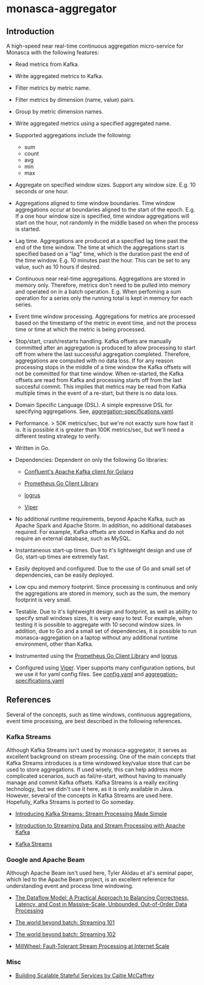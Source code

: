 # monasca-aggregator

## Introduction

A high-speed near real-time continuous aggregation micro-service for Monasca with the following features:

* Read metrics from Kafka.

* Write aggregated metrics to Kafka.

* Filter metrics by metric name.

* Filter metrics by dimension (name, value) pairs.

* Group by metric dimension names.

* Write aggregated metrics using a specified aggregated name.

* Supported aggregations include the following:
 
  * sum
  * count
  * avg
  * min
  * max

* Aggregate on specified window sizes. Support any window size. E.g. 10 seconds or one hour.

* Aggregations aligned to time window boundaries.
Time window aggregations occur at boundaries aligned to the start of the epoch.
E.g. If a one hour window size is specified, time window aggregations will start on the hour, not randomly in the middle based on when the process is started.

* Lag time. Aggregations are produced at a specified lag time past the end of the time window.
The time at which the aggregations start is specified based on a "lag" time, which is the duration past the end of the time window.
E.g. 10 minutes past the hour. This can be set to any value, such as 10 hours if desired.

* Continuous near real-time aggregations.
Aggregations are stored in memory only.
Therefore, metrics don't need to be pulled into memory and operated on in a batch operation.
E.g. When perfoming a sum operation for a series only the running total is kept in memory for each series.

* Event time window processing.
Aggregations for metrics are processed based on the timestamp of the metric in event time, and not the process time or time at which the metric is being processed.

* Stop/start, crash/restarts handling.
Kafka offsets are manually committed after an aggregation is produced to allow processing to start off from where the last successful aggregation completed.
Therefore, aggregations are computed with no data loss.
If for any reason  processing stops in the middle of a time window the Kafka offsets will not be committed for that time window.
When re-started, the Kafka offsets are read from Kafka and processing starts off from the last succesful commit.
This implies that metrics may be read from Kafka multiple times in the event of a re-start, but there is no data loss.

* Domain Specific Language (DSL).
A simple expressive DSL for specifying aggregations.
See, [aggregation-specifications.yaml](aggregation-specifications.yaml).

* Performance. > 50K metrics/sec, but we're not exactly sure how fast it is.
It is possible it is greater than 100K metrics/sec, but we'll need a different testing strategy to verify.

* Written in Go.

* Dependencies: Dependent on only the following Go libraries:

  * [Confluent's Apache Kafka client for Golang](https://github.com/confluentinc/confluent-kafka-go)

  * [Prometheus Go Client Library](https://github.com/prometheus/client_golang)

  * [logrus](https://github.com/sirupsen/logrus)

  * [Viper](https://github.com/spf13/viper)

* No additional runtime requirements, beyond Apache Kafka, such as Apache Spark and Apache Storm.
In addition, no additional databases required.
For example, Kafka offsets are stored in Kafka and do not require an external database, such as MySQL.

* Instantaneous start-up times.
Due to it's lightweight design and use of Go, start-up times are extremely fast.

* Easily deployed and configured.
Due to the use of Go and small set of dependencies, can be easily deployed.

* Low cpu and memory footprint.
Since processing is continuous and only the aggregations are stored in memory, such as the sum, the memory footprint is very small.

* Testable.
Due to it's lightweight design and footprint, as well as ability to specify small windows sizes, it is very easy to test.
For example, when testing it is possible to aggregate with 10 second window sizes.
In addition, due to Go and a small set of dependencies, it is possible to run monasca-aggregation on a laptop without any additional runtime environment, other than Kafka.

* Instrumented using the [Prometheus Go Client Library](https://github.com/prometheus/client_golang) and [logrus](https://github.com/sirupsen/logrus).

* Configured using [Viper](https://github.com/spf13/viper).
Viper supports many configuration options, but we use it for yaml config files.
See [config.yaml](config.yaml) and [aggregation-specifications.yaml](aggregation-specifications.yaml)

## References

Several of the concepts, such as time windows, continuous aggregations, event time processing, are best described in the following references.

### Kafka Streams

Although Kafka Streams isn't used by monasca-aggregator, it serves as excellent background on stream processing.
One of the main concepts that Kafka Streams introduces is a time windowed key/value store that can be used to store aggregations.
If used wisely, this can help address more complicated scenarios, such as fail/re-start, without having to manually manage and commit Kafka offsets.
Kafka Streams is a really exciting technology, but we didn't use it here, as it is only available in Java.
However, several of the concepts in Kafka Streams are used here.
Hopefully, Kafka Streams is ported to Go someday.

* [Introducing Kafka Streams: Stream Processing Made Simple](https://www.confluent.io/blog/introducing-kafka-streams-stream-processing-made-simple/)

* [Introduction to Streaming Data and Stream Processing with Apache Kafka](https://www.confluent.io/apache-kafka-talk-series/introduction-to-stream-processing-with-apache-kafka/})

* [Kafka Streams](http://docs.confluent.io/3.0.0/streams/)

### Google and Apache Beam

Although Apache Beam isn't used here, Tyler Akidau et al's seminal paper, which led to the Apache Beam project, is an excellent reference for understanding event and process time windowing.

* [The Dataflow Model: A Practical Approach to Balancing
 Correctness, Latency, and Cost in Massive-Scale,
 Unbounded, Out-of-Order Data Processing](http://www.vldb.org/pvldb/vol8/p1792-Akidau.pdf)
 
* [The world beyond batch: Streaming 101](https://www.oreilly.com/ideas/the-world-beyond-batch-streaming-101)
 
* [The world beyond batch: Streaming 102](https://www.oreilly.com/ideas/the-world-beyond-batch-streaming-102)

* [MillWheel: Fault-Tolerant Stream Processing at Internet Scale](https://research.google.com/pubs/pub41378.html)

### Misc
 
* [Building Scalable Stateful Services by Caitie McCaffrey](https://www.youtube.com/watch?v=H0i_bXKwujQ&feature=youtu.be&a)
